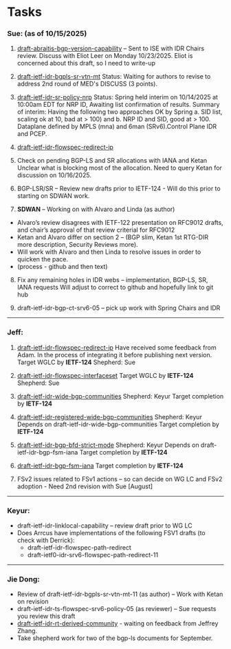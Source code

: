# Tasks

### Sue: (as of 10/15/2025) 

1. [draft-abraitis-bgp-version-capability](https://datatracker.ietf.org/doc/html/draft-abraitis-bgp-version-capability) –  Sent to ISE with IDR Chairs review.  Discuss with Eliot Leer on Monday 10/23/2025.
   Eliot is concerned about this draft, so I need to write-up 
2. [draft-ietf-idr-bgpls-sr-vtn-mt](https://datatracker.ietf.org/doc/draft-ietf-idr-bgpls-sr-vtn-mt/)
   Status: Waiting for authors to revise to address 2nd round of MED's DISCUSS (3 points).
   
3. [draft-ietf-idr-sr-policy-nrp](https://datatracker.ietf.org/doc/draft-ietf-idr-sr-policy-nrp/)
    Status: Spring held interim on 10/14/2025 at 10:00am EDT for NRP ID, Awaiting list confirmation of results. 
    Summary of interim: Having the following two approaches OK by Spring
     a. SID list, scaling ok at 10, bad at > 100) and
     b.  NRP ID and SID, good at > 100.
    Dataplane defined by MPLS (mna) and 6man (SRv6).Control Plane IDR and PCEP.

4. [draft-ietf-idr-flowspec-redirect-ip](https://datatracker.ietf.org/doc/draft-ietf-idr-flowspec-redirect-ip)

5. Check on pending BGP-LS and SR allocations with IANA and Ketan 
   Unclear what is blocking most of the allocation. Need to query Ketan for discussion on 10/16/2025.   

7.  BGP-LSR/SR – Review new drafts prior to IETF-124 - Will do this prior to starting on SDWAN work. 

8. **SDWAN** – Working on with Alvaro and Linda (as author)  
  * Alvaro’s review disagrees with IETF-122 presentation on RFC9012 drafts, and chair’s approval of that review criterial for RFC9012
  * Ketan and Alvaro differ on section 2 – (BGP slim, Ketan 1st RTG-DIR more description, Security Reviews more).    
  * Will work with Alvaro and then Linda to resolve issues in order to quicken the pace.
  * (process -  github and then text) 

8.  Fix any remaining holes in IDR webs – implementation, BGP-LS, SR, IANA requests
   Will adjust to correct to github and hopefully link to git hub
   
9. draft-ietf-idr-bgp-ct-srv6-05 – pick up work with Spring Chairs and IDR  
------

 ### Jeff:

1. [draft-ietf-idr-flowspec-redirect-ip](https://datatracker.ietf.org/doc/draft-ietf-idr-flowspec-redirect-ip/)
   Have received some feedback from Adam.  In the process of integrating it before publishing next version.
   Target WGLC by **IETF-124**
   Shepherd: Sue 

1. [draft-ietf-idr-flowspec-interfaceset](https://datatracker.ietf.org/doc/html/draft-ietf-idr-flowspec-interfaceset) 
   Target WGLC by **IETF-124**
   Shepherd: Sue 

1. [draft-ietf-idr-wide-bgp-communities](https://datatracker.ietf.org/doc/draft-ietf-idr-wide-bgp-communities/) 
   Shepherd: Keyur
   Target completion by **IETF-124**

1. [draft-ietf-idr-registered-wide-bgp-communities](https://datatracker.ietf.org/doc/draft-ietf-idr-registered-wide-bgp-communities/) 
   Shepherd: Keyur
   Depends on draft-ietf-idr-wide-bgp-communities
   Target completion by **IETF-124**

1. [draft-ietf-idr-bgp-bfd-strict-mode](https://datatracker.ietf.org/doc/draft-ietf-idr-bgp-bfd-strict-mode/)
   Shepherd: Keyur
   Depends on draft-ietf-idr-bgp-fsm-iana
   Target completion by **IETF-124**

1. [draft-ietf-idr-bgp-fsm-iana](https://datatracker.ietf.org/doc/draft-ietf-idr-bgp-fsm-iana/)
   Target completion by **IETF-124**

1. FSv2 issues related to FSv1 actions – so can decide on WG LC and FSv2 adoption  - Need 2nd revision with Sue [August]

------

### Keyur:

* draft-ietf-idr-linklocal-capability – review draft prior to WG LC
* Does Arrcus have implementations of the following FSV1 drafts (to check with Derrick):
  * draft-ietf-idr-flowspec-path-redirect
  * draft-ietf0-idr-srv6-flowspec-path-redirect-11  

------

 ### Jie Dong:

* Review of draft-ietf-idr-bgpls-sr-vtn-mt-11 (as author) –  Work with Ketan on revision 
* draft-ietf-idr-ts-flowspec-srv6-policy-05 (as reviewer) – Sue requests you review this draft 
* [draft-ietf-idr-rt-derived-community](https://datatracker.ietf.org/doc/html/draft-ietf-idr-rt-derived-community-04) - waiting on feedback from Jeffrey Zhang.
* Take shepherd work for two of the bgp-ls documents for September.

## 
